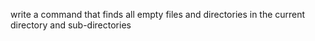 write a command that finds all empty files and directories in the current directory and sub-directories
